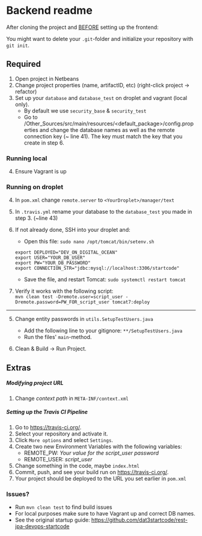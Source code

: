 # Backend readme
After cloning the project and <ins>BEFORE</ins> setting up the frontend:

You might want to delete your `.git`-folder and initialize your repository with `git init`.

## Required
1. Open project in Netbeans
2. Change project properties (name, artifactID, etc) (right-click project -> refactor)
3. Set up your `database` and `database_test` on droplet and vagrant (local only). 
    * By default we use `security_base` & `security_test`
    * Go to /Other_Sources/src/main/resources/<default_package>/config.properties and change the database names as well as the remote connection key (~ line 41). The key must match the key that you create in step 6.

### Running local
4. Ensure Vagrant is up
### Running on droplet
4. In `pom.xml` change `remote.server` to `<YourDroplet>/manager/text` 
5. In `.travis.yml` rename your database to the `database_test` you made in step 3. (~line 43)
6. If not already done, SSH into your droplet and:

    * Open this file: `sudo nano /opt/tomcat/bin/setenv.sh`
    ```
    export DEPLOYED="DEV_ON_DIGITAL_OCEAN"
    export USER="YOUR_DB_USER"
    export PW="YOUR_DB_PASSWORD"
    export CONNECTION_STR="jdbc:mysql://localhost:3306/startcode"
    ```
    * Save the file, and restart Tomcat: `sudo systemctl restart tomcat`
7. Verify it works with the following script:  
`mvn clean test -Dremote.user=script_user -Dremote.password=PW_FOR_script_user tomcat7:deploy`
---

5. Change entity passwords in `utils.SetupTestUsers.java`
    - Add the following line to your gitignore: `**/SetupTestUsers.java`
    - Run the files' `main`-method.

6. Clean & Build -> Run Project.

## Extras

##### Modifying project URL
1. Change *context path* in `META-INF/context.xml`

##### Setting up the Travis CI Pipeline
1. Go to https://travis-ci.org/.
2. Select your repository and activate it.
3. Click `More options` and select `Settings`.
4. Create two new Environment Variables with the following variables:
    * REMOTE_PW: *Your value for the script_user password*
    * REMOTE_USER: *script_user*
5. Change something in the code, maybe `index.html`
6. Commit, push, and see your build run on https://travis-ci.org/.
7. Your project should be deployed to the URL you set earlier in `pom.xml`

### Issues?
* Run `mvn clean test` to find build issues
* For local purposes make sure to have Vagrant up and correct DB names.
* See the original startup guide: https://github.com/dat3startcode/rest-jpa-devops-startcode
